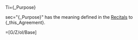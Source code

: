 Ti={_Purpose}

sec="{_Purpose}" has the meaning defined in the <a href="#Why.Sec" class="xref">Recitals</a> to {_this_Agreement}.

=[G/Z/ol/Base]